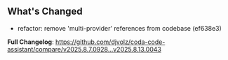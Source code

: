 ## What's Changed

- refactor: remove 'multi-provider' references from codebase (ef638e3)

**Full Changelog**: https://github.com/djvolz/coda-code-assistant/compare/v2025.8.7.0928...v2025.8.13.0043

